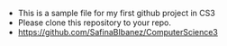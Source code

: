 - This is a sample file for my first github project in CS3
- Please clone this repository to your repo.
- https://github.com/SafinaBIbanez/ComputerScience3
